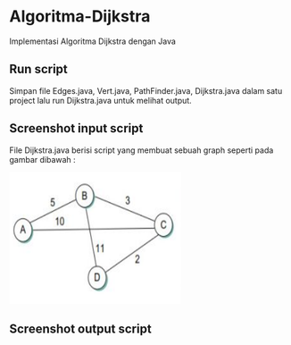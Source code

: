 # Algoritma-Dijkstra 
Implementasi Algoritma Dijkstra dengan Java

## Run script
Simpan file Edges.java, Vert.java, PathFinder.java, Dijkstra.java dalam satu project lalu run Dijkstra.java untuk melihat output.

## Screenshot input script
File Dijkstra.java berisi script yang membuat sebuah graph seperti pada gambar dibawah :

![graph](https://github.com/muhfauzidk/Algoritma-Dijkstra/blob/dfb067bbc357ba07cc995beacfb3f2e673cdd936/graph.png)

## Screenshot output script
